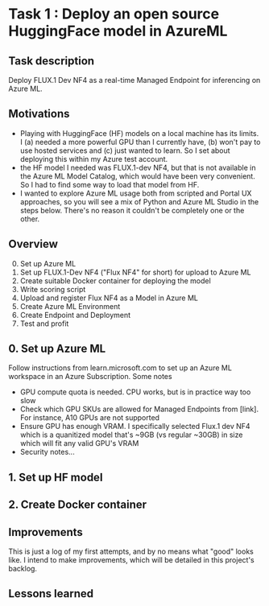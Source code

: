 # Task 1 : Deploy an open source HuggingFace model in AzureML

## Task description

Deploy FLUX.1 Dev NF4 as a real-time Managed Endpoint for inferencing on Azure ML.

## Motivations
- Playing with HuggingFace (HF) models on a local machine has its limits. I (a) needed a more powerful GPU than I currently have, (b) won't pay to use hosted services and (c) just wanted to learn. So I set about deploying this within my Azure test account.
- the HF model I needed was FLUX.1-dev NF4, but that is not available in the Azure ML Model Catalog, which would have been very convenient. So I had to find some way to load that model from HF.
- I wanted to explore Azure ML usage both from scripted and Portal UX approaches, so you will see a mix of Python and Azure ML Studio in the steps below. There's no reason it couldn't be completely one or the other.

## Overview

0. Set up Azure ML
1. Set up FLUX.1-Dev NF4 ("Flux NF4" for short) for upload to Azure ML
2. Create suitable Docker container for deploying the model 
3. Write scoring script
4. Upload and register Flux NF4 as a Model in Azure ML
5. Create Azure ML Environment 
6. Create Endpoint and Deployment
7. Test and profit

## 0. Set up Azure ML

Follow instructions from learn.microsoft.com to set up an Azure ML workspace in an Azure Subscription.
Some notes
- GPU compute quota is needed. CPU works, but is in practice way too slow
- Check which GPU SKUs are allowed for Managed Endpoints from [link]. For instance, A10 GPUs are not supported
- Ensure GPU has enough VRAM. I specifically selected Flux.1 dev NF4 which is a quanitized model that's ~9GB (vs regular ~30GB) in size which will fit any valid GPU's VRAM
- Security notes...

## 1. Set up HF model

## 2. Create Docker container

## Improvements 

This is just a log of my first attempts, and by no means what "good" looks like. 
I intend to make improvements, which will be detailed in this project's backlog.

## Lessons learned



